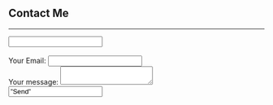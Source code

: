 ## Contact Me

---

<form action="mailto:arlene.earl@aol.co.uk" method="POST">

<input type=”text” size=”19″ name=”ContactName”><br><br>
<label>
    Your Email:
    <input type="email" name="_replyto">
 </label>
  <br> 
<label>
    Your message:
    <textarea name="message"></textarea>
 </label>
  <br> 
 <input type=”submit” value=”Send”>
 </form>


<!-- modify this form HTML and place wherever you want your form 
<form
  action="https://formspree.io/f/xbjqplnd"
  method="POST"
>
  <label>
    Your email:
    <input type="email" name="_replyto">
  </label><br>
  <label>
    Your message:
    <textarea name="message"></textarea>
  </label>


  <button type="submit">Send</button>
</form>
-->
